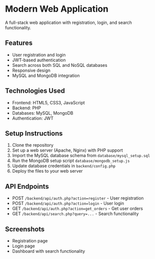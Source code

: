 # Modern Web Application

A full-stack web application with registration, login, and search functionality.

## Features

- User registration and login
- JWT-based authentication
- Search across both SQL and NoSQL databases
- Responsive design
- MySQL and MongoDB integration

## Technologies Used

- Frontend: HTML5, CSS3, JavaScript
- Backend: PHP
- Databases: MySQL, MongoDB
- Authentication: JWT

## Setup Instructions

1. Clone the repository
2. Set up a web server (Apache, Nginx) with PHP support
3. Import the MySQL database schema from `database/mysql_setup.sql`
4. Run the MongoDB setup script `database/mongodb_setup.js`
5. Update database credentials in `backend/config.php`
6. Deploy the files to your web server

## API Endpoints

- POST `/backend/api/auth.php?action=register` - User registration
- POST `/backend/api/auth.php?action=login` - User login
- GET `/backend/api/auth.php?action=get_orders` - Get user orders
- GET `/backend/api/search.php?query=...` - Search functionality

## Screenshots

- Registration page
- Login page
- Dashboard with search functionality